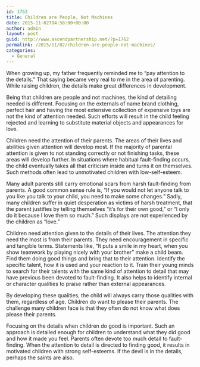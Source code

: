 ```yaml
---
id: 1762
title: Children are People, Not Machines
date: 2015-11-02T04:58:00+00:00
author: admin
layout: post
guid: http://www.ascendpartnership.net/?p=1762
permalink: /2015/11/02/children-are-people-not-machines/
categories:
  - General
---
```

When growing up, my father frequently reminded me to &#8220;pay attention to the details.&#8221; That saying became very real to me in the area of parenting. While raising children, the details make great differences in development.

Being that children are people and not machines, the kind of detailing needed is different. Focusing on the externals of name brand clothing, perfect hair and having the most extensive collection of expensive toys are not the kind of attention needed. Such efforts will result in the child feeling rejected and learning to substitute material objects and appearances for love.

Children need the attention of their parents. The areas of their lives and abilities given attention will develop most. If the majority of parental attention is given to not standing correctly or not finishing tasks, these areas will develop further. In situations where habitual fault-finding occurs, the child eventually takes all that criticism inside and turns it on themselves. Such methods often lead to unmotivated children with low-self-esteem.

Many adult parents still carry emotional scars from harsh fault-finding from parents. A good common sense rule is, &#8220;If you would not let anyone talk to you like you talk to your child, you need to make some changes.&#8221; Sadly, many children suffer in quiet desperation as victims of harsh treatment, that the parent justifies by telling themselves &#8220;it&#8217;s for their own good,&#8221; or &#8220;I only do it because I love them so much.&#8221; Such displays are not experienced by the children as &#8220;love.&#8221;

Children need attention given to the details of their lives. The attention they need the most is from their parents. They need encouragement in specific and tangible terms. Statements like, &#8220;It puts a smile in my heart, when you show teamwork by playing nicely with your brother&#8221; make a child beam. Find them doing good things and bring that to their attention. Identify the specific talent, how it is used and your reaction to it. Train their young minds to search for their talents with the same kind of attention to detail that may have previous been devoted to fault-finding. It also helps to identify internal or character qualities to praise rather than external appearances.

By developing these qualities, the child will always carry those qualities with them, regardless of age. Children do want to please their parents. The challenge many children face is that they often do not know what does please their parents.

Focusing on the details when children do good is important. Such an approach is detailed enough for children to understand what they did good and how it made you feel. Parents often devote too much detail to fault-finding. When the attention to detail is directed to finding good, it results in motivated children with strong self-esteems. If the devil is in the details, perhaps the saints are also.